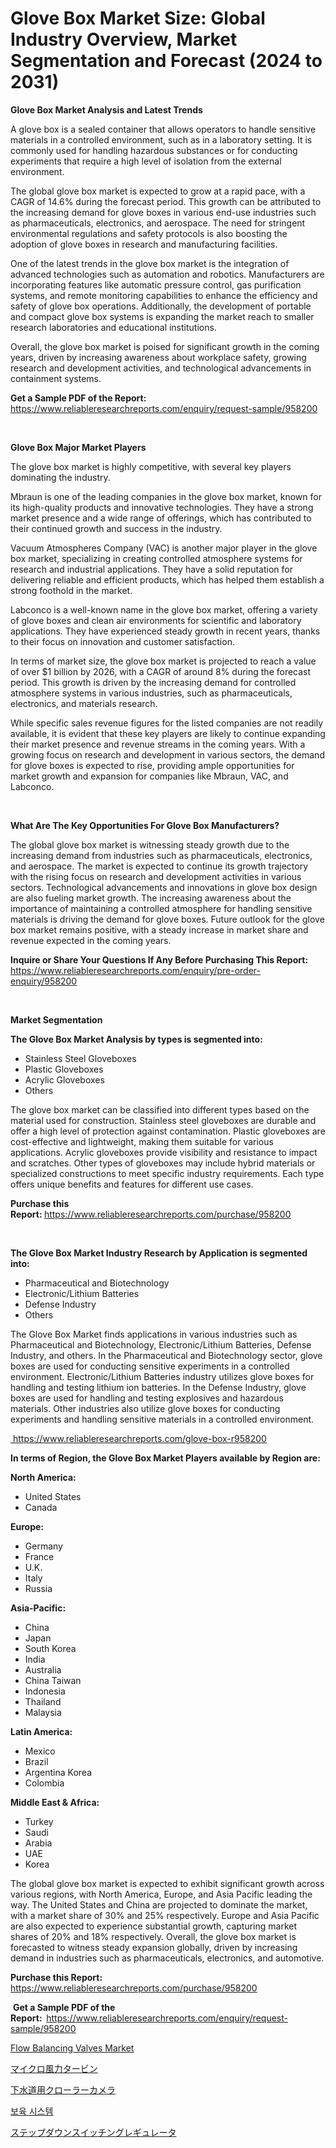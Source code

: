 <p><h1>Glove Box Market Size: Global Industry Overview, Market Segmentation and Forecast (2024 to 2031)</h1></p><p><strong>Glove Box Market Analysis and Latest Trends</strong></p>
<p><p>A glove box is a sealed container that allows operators to handle sensitive materials in a controlled environment, such as in a laboratory setting. It is commonly used for handling hazardous substances or for conducting experiments that require a high level of isolation from the external environment.</p><p>The global glove box market is expected to grow at a rapid pace, with a CAGR of 14.6% during the forecast period. This growth can be attributed to the increasing demand for glove boxes in various end-use industries such as pharmaceuticals, electronics, and aerospace. The need for stringent environmental regulations and safety protocols is also boosting the adoption of glove boxes in research and manufacturing facilities.</p><p>One of the latest trends in the glove box market is the integration of advanced technologies such as automation and robotics. Manufacturers are incorporating features like automatic pressure control, gas purification systems, and remote monitoring capabilities to enhance the efficiency and safety of glove box operations. Additionally, the development of portable and compact glove box systems is expanding the market reach to smaller research laboratories and educational institutions.</p><p>Overall, the glove box market is poised for significant growth in the coming years, driven by increasing awareness about workplace safety, growing research and development activities, and technological advancements in containment systems.</p></p>
<p><strong>Get a Sample PDF of the Report:&nbsp;</strong> <a href="https://www.reliableresearchreports.com/enquiry/request-sample/958200">https://www.reliableresearchreports.com/enquiry/request-sample/958200</a></p>
<p>&nbsp;</p>
<p><strong>Glove Box Major Market Players</strong></p>
<p><p>The glove box market is highly competitive, with several key players dominating the industry. </p><p>Mbraun is one of the leading companies in the glove box market, known for its high-quality products and innovative technologies. They have a strong market presence and a wide range of offerings, which has contributed to their continued growth and success in the industry.</p><p>Vacuum Atmospheres Company (VAC) is another major player in the glove box market, specializing in creating controlled atmosphere systems for research and industrial applications. They have a solid reputation for delivering reliable and efficient products, which has helped them establish a strong foothold in the market.</p><p>Labconco is a well-known name in the glove box market, offering a variety of glove boxes and clean air environments for scientific and laboratory applications. They have experienced steady growth in recent years, thanks to their focus on innovation and customer satisfaction.</p><p>In terms of market size, the glove box market is projected to reach a value of over $1 billion by 2026, with a CAGR of around 8% during the forecast period. This growth is driven by the increasing demand for controlled atmosphere systems in various industries, such as pharmaceuticals, electronics, and materials research.</p><p>While specific sales revenue figures for the listed companies are not readily available, it is evident that these key players are likely to continue expanding their market presence and revenue streams in the coming years. With a growing focus on research and development in various sectors, the demand for glove boxes is expected to rise, providing ample opportunities for market growth and expansion for companies like Mbraun, VAC, and Labconco.</p></p>
<p>&nbsp;</p>
<p><strong>What Are The Key Opportunities For Glove Box Manufacturers?</strong></p>
<p><p>The global glove box market is witnessing steady growth due to the increasing demand from industries such as pharmaceuticals, electronics, and aerospace. The market is expected to continue its growth trajectory with the rising focus on research and development activities in various sectors. Technological advancements and innovations in glove box design are also fueling market growth. The increasing awareness about the importance of maintaining a controlled atmosphere for handling sensitive materials is driving the demand for glove boxes. Future outlook for the glove box market remains positive, with a steady increase in market share and revenue expected in the coming years.</p></p>
<p><strong>Inquire or Share Your Questions If Any Before Purchasing This Report:</strong> <a href="https://www.reliableresearchreports.com/enquiry/pre-order-enquiry/958200">https://www.reliableresearchreports.com/enquiry/pre-order-enquiry/958200</a></p>
<p>&nbsp;</p>
<p><strong>Market Segmentation</strong></p>
<p><strong>The Glove Box Market Analysis by types is segmented into:</strong></p>
<p><ul><li>Stainless Steel Gloveboxes</li><li>Plastic Gloveboxes</li><li>Acrylic Gloveboxes</li><li>Others</li></ul></p>
<p><p>The glove box market can be classified into different types based on the material used for construction. Stainless steel gloveboxes are durable and offer a high level of protection against contamination. Plastic gloveboxes are cost-effective and lightweight, making them suitable for various applications. Acrylic gloveboxes provide visibility and resistance to impact and scratches. Other types of gloveboxes may include hybrid materials or specialized constructions to meet specific industry requirements. Each type offers unique benefits and features for different use cases.</p></p>
<p><strong>Purchase this Report:&nbsp;</strong><a href="https://www.reliableresearchreports.com/purchase/958200">https://www.reliableresearchreports.com/purchase/958200</a></p>
<p>&nbsp;</p>
<p><strong>The Glove Box Market Industry Research by Application is segmented into:</strong></p>
<p><ul><li>Pharmaceutical and Biotechnology</li><li>Electronic/Lithium Batteries</li><li>Defense Industry</li><li>Others</li></ul></p>
<p><p>The Glove Box Market finds applications in various industries such as Pharmaceutical and Biotechnology, Electronic/Lithium Batteries, Defense Industry, and others. In the Pharmaceutical and Biotechnology sector, glove boxes are used for conducting sensitive experiments in a controlled environment. Electronic/Lithium Batteries industry utilizes glove boxes for handling and testing lithium ion batteries. In the Defense Industry, glove boxes are used for handling and testing explosives and hazardous materials. Other industries also utilize glove boxes for conducting experiments and handling sensitive materials in a controlled environment.</p></p>
<p><a href="https://www.reliableresearchreports.com/glove-box-r958200">&nbsp;https://www.reliableresearchreports.com/glove-box-r958200</a></p>
<p><strong>In terms of Region, the Glove Box Market Players available by Region are:</strong></p>
<p>
    <p> <strong> North America: </strong>
        <ul>
            <li>United States</li>
            <li>Canada</li>
        </ul>
        </p> 
    <p> <strong> Europe: </strong>
        <ul>
            <li>Germany</li>
            <li>France</li>
            <li>U.K.</li>
            <li>Italy</li>
            <li>Russia</li>
        </ul>
        </p> 
    <p> <strong> Asia-Pacific: </strong>
        <ul>
            <li>China</li>
            <li>Japan</li>
            <li>South Korea</li>
            <li>India</li>
            <li>Australia</li>
            <li>China Taiwan</li>
            <li>Indonesia</li>
            <li>Thailand</li>
            <li>Malaysia</li>
        </ul>
        </p> 
    <p> <strong> Latin America: </strong>
        <ul>
            <li>Mexico</li>
            <li>Brazil</li>
            <li>Argentina Korea</li>
            <li>Colombia</li>
        </ul>
        </p> 
    <p> <strong> Middle East & Africa: </strong>
        <ul>
            <li>Turkey</li>
            <li>Saudi</li>
            <li>Arabia</li>
            <li>UAE</li>
            <li>Korea</li>
        </ul>
    </p>
    </p>
<p><p>The global glove box market is expected to exhibit significant growth across various regions, with North America, Europe, and Asia Pacific leading the way. The United States and China are projected to dominate the market, with a market share of 30% and 25% respectively. Europe and Asia Pacific are also expected to experience substantial growth, capturing market shares of 20% and 18% respectively. Overall, the glove box market is forecasted to witness steady expansion globally, driven by increasing demand in industries such as pharmaceuticals, electronics, and automotive.</p></p>
<p><strong>Purchase this Report: </strong><a href="https://www.reliableresearchreports.com/purchase/958200">https://www.reliableresearchreports.com/purchase/958200</a></p>
<p>&nbsp;<strong>Get a Sample PDF of the Report:&nbsp;&nbsp;</strong><a href="https://www.reliableresearchreports.com/enquiry/request-sample/958200">https://www.reliableresearchreports.com/enquiry/request-sample/958200</a></p>
<p><strong></strong></p>
<p><p><a href="https://github.com/bobicer/Market-Research-Report-List-3/blob/main/flow-balancing-valves-market.md">Flow Balancing Valves Market</a></p><p><a href="https://medium.com/@stevencornish04/%E3%83%9E%E3%82%A4%E3%82%AF%E3%83%AD%E9%A2%A8%E5%8A%9B%E3%82%BF%E3%83%BC%E3%83%93%E3%83%B3%E5%B8%82%E5%A0%B4%E8%A6%8F%E6%A8%A1-cagr-%E3%83%88%E3%83%AC%E3%83%B3%E3%83%892024-2030-977997eeb0b6">マイクロ風力タービン</a></p><p><a href="https://github.com/zekaoe592392/Market-Research-Report-List-1/blob/main/912226135188.md">下水道用クローラーカメラ</a></p><p><a href="https://medium.com/@hermanokutneva7878567/%EC%96%B4%EB%A6%B0%EC%9D%B4-%EC%96%91%EC%9C%A1-%EC%B2%B4%EC%A0%9C-%EC%8B%9C%EC%9E%A5-%EB%8F%99%ED%96%A5-%EB%B0%8F-%EC%8B%9C%EC%9E%A5-%EB%B6%84%EC%84%9D%EC%9D%80-2024-2031%EB%85%84%EA%B9%8C%EC%A7%80-%EC%98%88%EC%B8%A1%EB%90%A9%EB%8B%88%EB%8B%A4-571696e32c43">보육 시스템</a></p><p><a href="https://medium.com/@s.guest01/%E3%82%B9%E3%83%86%E3%83%83%E3%83%97%E3%83%80%E3%82%A6%E3%83%B3%E3%82%B9%E3%82%A4%E3%83%83%E3%83%81%E3%83%B3%E3%82%B0%E3%83%AC%E3%82%AE%E3%83%A5%E3%83%AC%E3%83%BC%E3%82%BF%E3%83%BC%E5%B8%82%E5%A0%B4%E3%81%AF-%E5%B8%82%E5%A0%B4%E3%82%B7%E3%82%A7%E3%82%A2-%E3%82%B5%E3%82%A4%E3%82%BA-%E3%81%8A%E3%82%88%E3%81%B32031%E5%B9%B4%E3%81%BE%E3%81%A7%E3%81%AE%E4%BA%88%E6%B8%AC%E3%81%AB%E7%84%A6%E7%82%B9%E3%82%92%E5%BD%93%E3%81%A6%E3%81%A6%E3%81%84%E3%81%BE%E3%81%99-22ba385a3eb2">ステップダウンスイッチングレギュレータ</a></p></p>